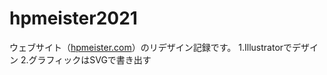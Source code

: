 # hpmeister2021
ウェブサイト（[hpmeister.com](https://hpmeister.com)）のリデザイン記録です。
1.Illustratorでデザイン
2.グラフィックはSVGで書き出す